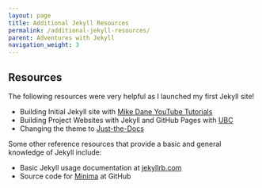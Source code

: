 ```yaml
---
layout: page
title: Additional Jekyll Resources
permalink: /additional-jekyll-resources/
parent: Adventures with Jekyll
navigation_weight: 3
---
```


## Resources

The following resources were very helpful as I launched my first Jekyll site! 

* Building Initial Jekyll site with [Mike Dane YouTube Tutorials](https://www.youtube.com/watch?v=1na-IWfv08M&list=PLLAZ4kZ9dFpOPV5C5Ay0pHaa0RJFhcmcB&index=8)
* Building Project Websites with Jekyll and GitHub Pages with [UBC](https://ubc-library-rc.github.io/intro-project-sites/)
* Changing the theme to [Just-the-Docs](https://pmarsceill.github.io/just-the-docs/)

Some other reference resources that provide a basic and general knowledge of Jekyll include:

* Basic Jekyll usage documentation at [jekyllrb.com](https://jekyllrb.com/)
* Source code for [Minima](https://github.com/jekyll/minima) at GitHub